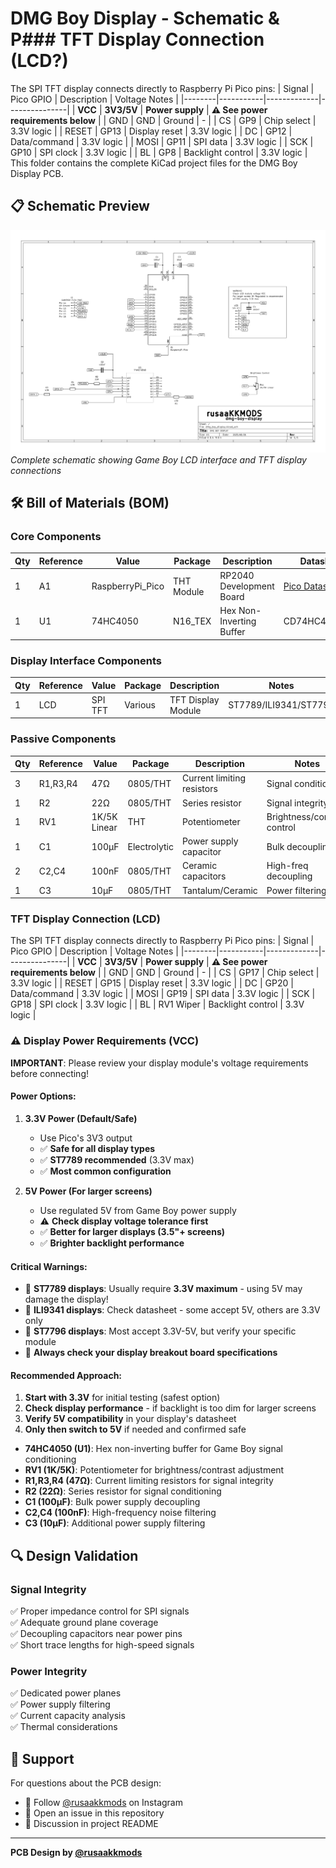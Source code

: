 # DMG Boy Display - Schematic & P### TFT Display Connection (LCD?)
The SPI TFT display connects directly to Raspberry Pi Pico pins:
| Signal | Pico GPIO | Description | Voltage Notes |
|--------|-----------|-------------|---------------|
| **VCC** | **3V3/5V** | **Power supply** | **⚠️ See power requirements below** |
| GND | GND | Ground | - |
| CS | GP9 | Chip select | 3.3V logic |
| RESET | GP13 | Display reset | 3.3V logic |
| DC | GP12 | Data/command | 3.3V logic |
| MOSI | GP11 | SPI data | 3.3V logic |
| SCK | GP10 | SPI clock | 3.3V logic |
| BL | GP8 | Backlight control | 3.3V logic |
This folder contains the complete KiCad project files for the DMG Boy Display PCB.

## 📋 Schematic Preview

![Schematic](schematic.png)
*Complete schematic showing Game Boy LCD interface and TFT display connections*

## 🛠️ Bill of Materials (BOM)

### Core Components
| Qty | Reference | Value | Package | Description | Datasheet |
|-----|-----------|-------|---------|-------------|-----------|
| 1 | A1 | RaspberryPi_Pico | THT Module | RP2040 Development Board | [Pico Datasheet](https://datasheets.raspberrypi.com/pico/pico-datasheet.pdf) |
| 1 | U1 | 74HC4050 | N16_TEX | Hex Non-Inverting Buffer | CD74HC4050EG4 |

### Display Interface Components  
| Qty | Reference | Value | Package | Description | Notes |
|-----|-----------|-------|---------|-------------|-------|
| 1 | LCD | SPI TFT | Various | TFT Display Module | ST7789/ILI9341/ST7796 |

### Passive Components
| Qty | Reference | Value | Package | Description | Notes |
|-----|-----------|-------|---------|-------------|-------|
| 3 | R1,R3,R4 | 47Ω | 0805/THT | Current limiting resistors | Signal conditioning |
| 1 | R2 | 22Ω | 0805/THT | Series resistor | Signal integrity |
| 1 | RV1 | 1K/5K Linear | THT | Potentiometer | Brightness/contrast control |
| 1 | C1 | 100μF | Electrolytic | Power supply capacitor | Bulk decoupling |
| 2 | C2,C4 | 100nF | 0805/THT | Ceramic capacitors | High-freq decoupling |
| 1 | C3 | 10μF | 0805/THT | Tantalum/Ceramic | Power filtering |


### TFT Display Connection (LCD)
The SPI TFT display connects directly to Raspberry Pi Pico pins:
| Signal | Pico GPIO | Description | Voltage Notes |
|--------|-----------|-------------|---------------|
| **VCC** | **3V3/5V** | **Power supply** | **⚠️ See power requirements below** |
| GND | GND | Ground | - |
| CS | GP17 | Chip select | 3.3V logic |
| RESET | GP15 | Display reset | 3.3V logic |
| DC | GP20 | Data/command | 3.3V logic |
| MOSI | GP19 | SPI data | 3.3V logic |
| SCK | GP18 | SPI clock | 3.3V logic |
| BL | RV1 Wiper | Backlight control | 3.3V logic |

### ⚠️ Display Power Requirements (VCC)

**IMPORTANT**: Please review your display module's voltage requirements before connecting!

#### Power Options:
1. **3.3V Power (Default/Safe)**
   - Use Pico's 3V3 output
   - ✅ **Safe for all display types**
   - ✅ **ST7789 recommended** (3.3V max)
   - ✅ **Most common configuration**

2. **5V Power (For larger screens)**
   - Use regulated 5V from Game Boy power supply
   - ⚠️ **Check display voltage tolerance first**
   - ✅ **Better for larger displays (3.5"+ screens)**
   - ✅ **Brighter backlight performance**

#### Critical Warnings:
- 🚨 **ST7789 displays**: Usually require **3.3V maximum** - using 5V may damage the display!
- 🚨 **ILI9341 displays**: Check datasheet - some accept 5V, others are 3.3V only
- 🚨 **ST7796 displays**: Most accept 3.3V-5V, but verify your specific module
- 🚨 **Always check your display breakout board specifications**

#### Recommended Approach:
1. **Start with 3.3V** for initial testing (safest option)
2. **Check display performance** - if backlight is too dim for larger screens
3. **Verify 5V compatibility** in your display's datasheet
4. **Only then switch to 5V** if needed and confirmed safe
- **74HC4050 (U1)**: Hex non-inverting buffer for Game Boy signal conditioning
- **RV1 (1K/5K)**: Potentiometer for brightness/contrast adjustment
- **R1,R3,R4 (47Ω)**: Current limiting resistors for signal integrity
- **R2 (22Ω)**: Series resistor for signal conditioning
- **C1 (100μF)**: Bulk power supply decoupling
- **C2,C4 (100nF)**: High-frequency noise filtering
- **C3 (10μF)**: Additional power supply filtering

## 🔍 Design Validation

### Signal Integrity
✅ Proper impedance control for SPI signals  
✅ Adequate ground plane coverage  
✅ Decoupling capacitors near power pins  
✅ Short trace lengths for high-speed signals  

### Power Integrity  
✅ Dedicated power planes  
✅ Power supply filtering  
✅ Current capacity analysis  
✅ Thermal considerations  

## 📧 Support

For questions about the PCB design:
- 📱 Follow [@rusaakkmods](https://www.instagram.com/rusaakkmods/) on Instagram
- 🐛 Open an issue in this repository
- 💬 Discussion in project README

---

**PCB Design by [@rusaakkmods](https://www.instagram.com/rusaakkmods/)**